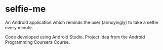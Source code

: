 # selfie-me
An Android application which reminds the user (annoyingly) to take a selfie every minute.

Code developed using Android Studio.
Project idea from the Android Programming Coursera Course.
